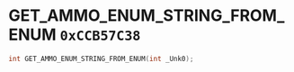 # GET_AMMO_ENUM_STRING_FROM_ENUM `0xCCB57C38`

```cpp
int GET_AMMO_ENUM_STRING_FROM_ENUM(int _Unk0);
```